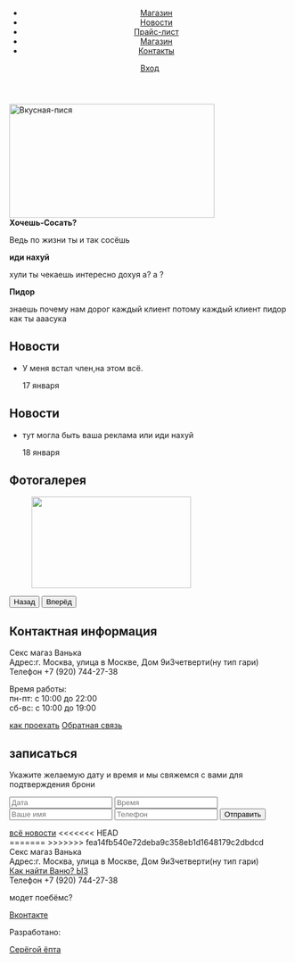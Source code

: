 <html lang="ru">
<head>
  <meta charset="utf-8">
  <title>Дилдо пхоне</title>
</head>
<body>
  <header class="mainheader">
  <div class="container">
  <nav class="main-navigation">
  <ul>
    <li>
    <a href="">Магазин</a>
    </li>
    <li>
    <a href="#">Новости</a>
    </li>
    <li>
    <a href="img=541413.jph">Прайс-лист</a>
    </li>
    <li>
    <a href="https://www.mysextoys.ru">Магазин</a>
    </li>
    <li>
    <a href="https://www.youtube.com/watch?v=kW5TY60dOIs">Контакты</a>
    </li>
    </ul>
  </nav>
  <div class="user-block">
  <a class="login" href="#">Вход</a>
  </div>
  </div>
  </header>
  <main class="container">
  <div class="index-logo">
      <img src="img/index-logo.png" width="368" height="204" alt="Вкусная-пися">
     </div>
     <section class="features">
     <div class="features-item">
     <b class="features-name">Хочешь-Сосать?</b>
     <p>Ведь по жизни ты и так сосёшь </p>
     </div>
     <div class="features-item">
     <b class="features-name">иди нахуй</b>
     <p>хули ты чекаешь интересно дохуя а? а ? </p>
     </div>
     <div class="features-item">
     <b class="features-name">Пидор</b>
     <p> знаешь почему нам дорог каждый клиент потому каждый клиент пидор как ты ааасука</p>
     </div>
     </section>
    <div class="index-content">
    <div class="index-content-left">
    <h2 class="index-content-title">Новости</h2>
    <ul class="news-preview">
    <li>
    <p> У меня встал член,на этом всё.</p>
    <time datetime="2017-04-17">17 января</time>
    </li>
    </ul>
    </div>
    <div class="index-content-left">
    <h2 class="index-content-title">Новости</h2>
    <ul class="news-preview">
      <li>
      <p>тут могла быть ваша реклама или иди нахуй</p>
      <time datetime="2017-18-04">18 января</time>
      </li>
      </ul>
      <div class="index-content-right">
      <h2 class="index-content-title">Фотогалерея</h2>
      <div class="gallery">
        <figure class="gallery-content">
          <img src="img/photo-1.jpg" width="286" height="164" alt="">
        </figure>
        <button class="btn gallery-prev">Назад</button>
        <button class="btn gallery-next">Вперёд</button>
    </div>
    <div class="index-content">
    <div class="index-content-left">
      <h2 class="index-content-title">Контактная информация</h2>
      <p>
        Секс магаз Ванька<br>
        Адрес:г. Москва, улица в Москве, Дом 9и3четверти(ну тип гари)<br>
        Телефон +7 (920) 744-27-38
      </p>
      <p>Время работы:<br>
      пн-пт: с 10:00 до 22:00<br>
      сб-вс: с 10:00 до 19:00
    </p>
    <a class href="https://yandex.ru/maps/20649/kireevsk/?mode=search&ol=geo&ouri=ymapsbm1%3A%2F%2Fgeo%3Fll%3D37.926442%2C53.92249%26spn%3D0.001%252C0.001%26text%3D%25D0%25A0%25D0%25BE%25D1%2581%25D1%2581%25D0%25B8%25D1%258F%252C%2B%25D0%25A2%25D1%2583%25D0%25BB%25D1%258C%25D1%2581%25D0%25BA%25D0%25B0%25D1%258F%2B%25D0%25BE%25D0%25B1%25D0%25BB%25D0%25B0%25D1%2581%25D1%2582%25D1%258C%252C%2B%25D0%259A%25D0%25B8%25D1%2580%25D0%25B5%25D0%25B5%25D0%25B2%25D1%2581%25D0%25BA%252C%2B%25D1%2583%25D0%25BB%25D0%25B8%25D1%2586%25D0%25B0%2B%25D0%25A7%25D0%25B5%25D1%2585%25D0%25BE%25D0%25B2%25D0%25B0%252C%2B3%2B&ll=37.925957%2C53.922852&z=17">как проехать</a>
    <a class href="https://vk.com/write137727456">Обратная связь</a>
    </div>
    </div>
  <div class="index-content-right">
    <h2 class="index-content-title">записаться</h2>
    <p> Укажите желаемую дату и время и мы свяжемся с вами для подтверждения брони</p>
    <form class="appointment-form" action="" method="post">
      <input type="text" name="date" value="" placeholder="Дата">
      <input type="text" name="time" value="" placeholder="Время">
      <input type="text" name="name" value="" placeholder="Ваше имя">
      <input type="tel" name="phone" value="" placeholder="Телефон">
      <button class="btn" type="submit">Отправить</button>
    </form>
  </div>
      <a class="btn" href="https://beeg.com/">всё новости</a>
<<<<<<< HEAD
    </main>
=======
>>>>>>> fea14fb540e72deba9c358eb1d1648179c2dbdcd
    <footer class="main-footer">
      <div class="container">
     <section class="footer-contacts">
       Секс магаз Ванька<br>
       Адрес:г. Москва, улица в Москве, Дом 9и3четверти(ну тип гари)<br>
       <a href="https://vk.com/ivansemkinz">Как найти Ваню? ЫЗ</a><br>
       Телефон +7 (920) 744-27-38
     </section>
     <section class="footer-social">
       <p>модет поебёмс?</p>
       <a class="social-btn social-btn-vk" href="https://vk.com/ivansemkinz">Вконтакте</a>
     </section>
     <section class="footer-copyright">
   <p>Разработано:</p>
   <a class="btn" href="https://vk.com/egrooooo">Серёгой ёпта</a>
     </section>     
      </div>
